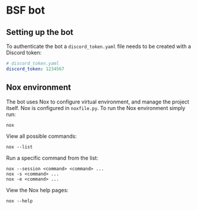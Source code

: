 # BSF bot

## Setting up the bot

To authenticate the bot a `discord_token.yaml` file needs to be created with a Discord token:
```yaml
# discord_token.yaml
discord_token: 1234567
```

## Nox environment

The bot uses Nox to configure virtual environment, and manage the project itself. Nox is configured in `noxfile.py`.
To run the Nox environment simply run:

    nox

View all possible commands:

    nox --list

Run a specific command from the list:

    nox --session <command> <command> ...
    nox -s <command> ...
    nox -e <command> ...

View the Nox help pages:

    nox --help
